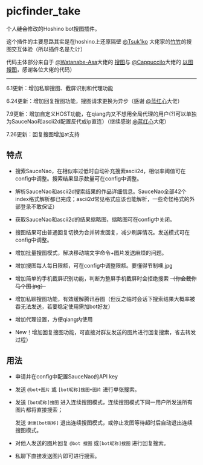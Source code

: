 # picfinder_take
个人~~缝合~~修改的Hoshino bot搜图插件。

这个插件的主要思路其实是在hoshino上还原隔壁 [@Tsuk1ko](https://github.com/Tsuk1ko) 大佬家的[竹竹](https://github.com/Tsuk1ko/cq-picsearcher-bot)的搜图交互体验（所以插件名是たけ）

代码主体部分来自于 [@Watanabe-Asa](https://github.com/Watanabe-Asa)大佬的 [搜图](https://github.com/pcrbot/Salmon-plugin-transplant#%E6%90%9C%E5%9B%BE)与 [@Cappuccilo](https://github.com/Cappuccilo)大佬的 [以图搜图](https://github.com/pcrbot/cappuccilo_plugins#%E4%BB%A5%E5%9B%BE%E6%90%9C%E5%9B%BE)，感谢各位大佬的代码）

---

6.1更新：增加私聊搜图、截屏识别和代理功能

6.24更新：增加回复搜图功能，搜图请求更换为异步（感谢 [@蓝红心](https://github.com/LHXnois)大佬）

7.9更新：增加自定义HOST功能，在qiang内又不想用全局代理的用户(?)可以单独为SauceNao和ascii2d配置反代或ip直连）（继续感谢 [@蓝红心](https://github.com/LHXnois)大佬）

7.26更新：回复搜图增加at支持

## 特点  

- 搜索SauceNao，在相似率过低时自动补充搜索ascii2d，相似率阈值可在config中调整。搜索结果显示数量可在config中调整。  

- 解析SauceNao和ascii2d搜索结果的作品详细信息。SauceNao全部42个index格式解析都已完成；ascii2d常见格式应该也能解析，一些奇怪格式的外部登录不敢保证）  

- 获取SauceNao和ascii2d的结果缩略图，缩略图可在config中关闭。  

- 搜图结果可由普通回复切换为合并转发回复，减少刷屏情况。发送模式可在config中调整。

- 增加批量搜图模式，解决移动端文字命令+图片发送麻烦的问题。

- 增加搜图每人每日限额，可在config中调整限额。要懂得节制噢.jpg

- 增加简单的手机截屏识别功能，判断为整屏手机截屏时会拒绝搜索 ~~（你会截你马个图.jpg）~~

- 增加私聊搜图功能，有效缓解腾讯吞图（但反之临时会话下搜索结果大概率被吞无法发送，若要稳定使用需加bot好友）

- 增加代理设置，方便qiang内使用

- New！增加回复搜图功能，可直接对群友发送的图片进行回复搜索，省去转发过程）


## 用法

- 申请并在config中配置SauceNao的API key

- 发送 ``@bot+图片`` 或 ``[bot昵称]搜图+图片`` 进行单张搜索。

- 发送 ``[bot昵称]搜图`` 进入连续搜图模式，连续搜图模式下同一用户所发送所有图片都将直接搜索；

  发送 ``谢谢[bot昵称]`` 退出连续搜图模式，或停止发图等待超时后自动退出连续搜图模式。

- 对他人发送的图片回复 ``@bot 搜图`` 或``[bot昵称]搜图`` 进行回复搜索。

- 私聊下直接发送图片即可进行搜索。
